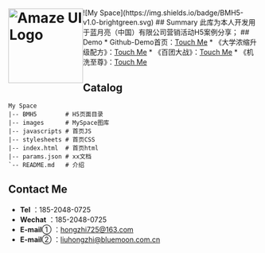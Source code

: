 <h1><img style="float: left" width="150" src="https://hongzhi725.github.io/hongzhi725/images/me.jpg" alt="Amaze UI Logo"/></a></h1>
![My Space](https://img.shields.io/badge/BMH5-v1.0-brightgreen.svg)
## Summary 
此库为本人开发用于蓝月亮（中国）有限公司营销活动H5案例分享；
## Demo
*   Github-Demo首页：<a href="https://hongzhi725.github.io/hongzhi725/">Touch Me</a>
*   《大学浓缩升级配方》：<a href="https://hongzhi725.github.io/hongzhi725/BMH5/bmschool/">Touch Me</a>
*   《百团大战》：<a href="https://hongzhi725.github.io/hongzhi725/BMH5/Bt-school/">Touch Me</a>
*   《机洗至尊》：<a href="https://hongzhi725.github.io/hongzhi725/BMH5/NormalH5/JXZZ/">Touch Me</a>

## Catalog
```
My Space
|-- BMH5        # H5页面目录
|-- images      # MySpace图库
|-- javascripts # 首页JS
|-- stylesheets # 首页CSS
|-- index.html  # 首页html
|-- params.json # xx文档
`-- README.md   # 介绍
```

## Contact Me
*  <b>Tel</b> ：185-2048-0725
*  <b>Wechat</b> ：185-2048-0725
*  <b>E-mail</b>① ：hongzhi725@163.com
*  <b>E-mail</b>② ：liuhongzhi@bluemoon.com.cn

